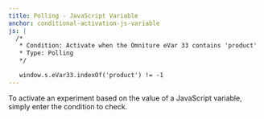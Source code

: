 ```yaml
---
title: Polling - JavaScript Variable
anchor: conditional-activation-js-variable
js: |
  /*
   * Condition: Activate when the Omniture eVar 33 contains 'product'
   * Type: Polling
   */

   window.s.eVar33.indexOf('product') != -1
---
```


To activate an experiment based on the value of a JavaScript variable, simply enter the condition to check.